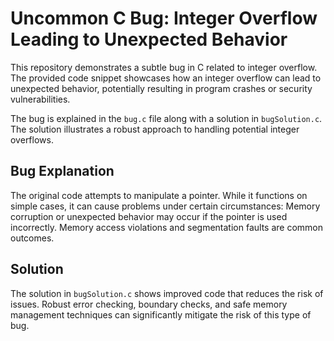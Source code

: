 # Uncommon C Bug: Integer Overflow Leading to Unexpected Behavior

This repository demonstrates a subtle bug in C related to integer overflow.  The provided code snippet showcases how an integer overflow can lead to unexpected behavior, potentially resulting in program crashes or security vulnerabilities.

The bug is explained in the `bug.c` file along with a solution in `bugSolution.c`.  The solution illustrates a robust approach to handling potential integer overflows.

## Bug Explanation

The original code attempts to manipulate a pointer. While it functions on simple cases, it can cause problems under certain circumstances: Memory corruption or unexpected behavior may occur if the pointer is used incorrectly.  Memory access violations and segmentation faults are common outcomes. 

## Solution

The solution in `bugSolution.c` shows improved code that reduces the risk of issues. Robust error checking, boundary checks, and safe memory management techniques can significantly mitigate the risk of this type of bug.